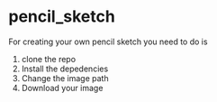 # pencil_sketch

For creating your own pencil sketch you need to do is

1. clone the repo
2. Install the depedencies
3. Change the image path 
4. Download your image
